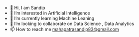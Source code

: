- 👋 Hi, I am Sandip
- 👀 I’m interested in Artificial Intelligence
- 🌱 I’m currently learning Machine Leaning
- 💞️ I’m looking to collaborate on Data Science , Data Analytics
- 📫 How to reach me mahapatrasandip83@gmail.com

<!---
sandip110/sandip110 is a ✨ special ✨ repository because its `README.md` (this file) appears on your GitHub profile.
You can click the Preview link to take a look at your changes.
--->
